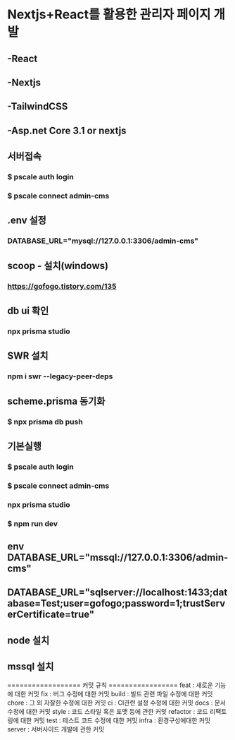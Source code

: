 # Nextjs+React를 활용한 관리자 페이지 개발
## -React
## -Nextjs
## -TailwindCSS
## -Asp.net Core 3.1 or nextjs  

## 서버접속
### $ pscale auth login
### $ pscale connect admin-cms

## .env 설정
### DATABASE_URL="mysql://127.0.0.1:3306/admin-cms"

## scoop - 설치(windows)
### https://gofogo.tistory.com/135



## db ui 확인
### npx prisma studio

## SWR 설치
### npm i swr --legacy-peer-deps

## scheme.prisma 동기화
### $ npx prisma db push

## 기본실행
### $ pscale auth login
### $ pscale connect admin-cms
### npx prisma studio
### $ npm run dev


## env DATABASE_URL="mssql://127.0.0.1:3306/admin-cms"
## DATABASE_URL="sqlserver://localhost:1433;database=Test;user=gofogo;password=1;trustServerCertificate=true"


## node 설치
## mssql 설치


================== 커밋 규칙 =================
feat : 새로운 기능에 대한 커밋
fix : 버그 수정에 대한 커밋
build : 빌드 관련 파일 수정에 대한 커밋 
chore : 그 외 자잘한 수정에 대한 커밋
ci : CI관련 설정 수정에 대한 커밋
docs : 문서 수정에 대한 커밋
style : 코드 스타일 혹은 포맷 등에 관한 커밋
refactor : 코드 리팩토링에 대한 커밋
test : 테스트 코드 수정에 대한 커밋
infra : 환경구성에대한 커밋
server : 서버사이드 개발에 관한 커밋

